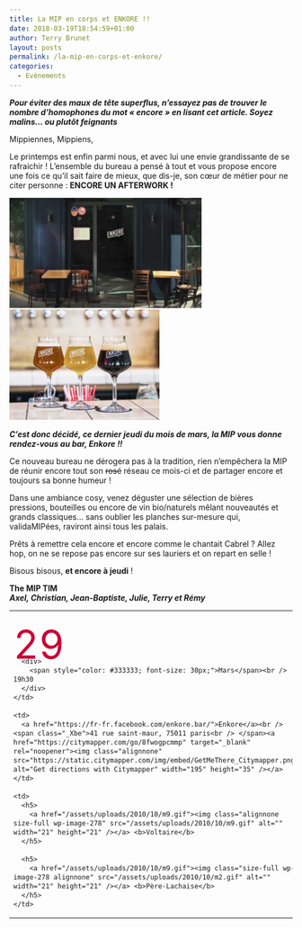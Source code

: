 ```yaml
---
title: La MIP en corps et ENKORE !!
date: 2018-03-19T18:54:59+01:00
author: Terry Brunet
layout: posts
permalink: /la-mip-en-corps-et-enkore/
categories:
  - Evènements
---
```

**_Pour éviter des maux de tête superflus, n&#8217;essayez pas de trouver le nombre d’homophones du mot « encore » en lisant cet article. Soyez malins&#8230; ou plutôt feignants_**

Mippiennes, Mippiens,

Le printemps est enfin parmi nous, et avec lui une envie grandissante de se rafraichir ! L&#8217;ensemble du bureau a pensé à tout et vous propose encore une fois ce qu’il sait faire de mieux, que dis-je, son cœur de métier pour ne citer personne : **ENCORE UN AFTERWORK !**

[<img class="alignnone wp-image-4526" src="/assets/uploads/2018/03/Enkore-front-300x169.jpg" alt="" width="342" height="196" />](/assets/uploads/2018/03/Enkore-front.jpg) [<img class="alignnone wp-image-4527" src="/assets/uploads/2018/03/Enkore-pints-300x217.jpg" alt="" width="267" height="196" />](/assets/uploads/2018/03/Enkore-pints.jpg)

**_C&#8217;est donc décidé, ce dernier jeudi du mois de mars, la MIP vous donne rendez-vous au bar, Enkore !!_**

Ce nouveau bureau ne dérogera pas à la tradition, rien n’empêchera la MIP de réunir encore tout son <span style="text-decoration: line-through;">rosé</span> réseau ce mois-ci et de partager encore et toujours sa bonne humeur !

Dans une ambiance cosy, venez déguster une sélection de bières pressions, bouteilles ou encore de vin bio/naturels mêlant nouveautés et grands classiques… sans oublier les planches sur-mesure qui, validaMIPées, raviront ainsi tous les palais.

Prêts à remettre cela encore et encore comme le chantait Cabrel ? Allez hop, on ne se repose pas encore sur ses lauriers et on repart en selle !

Bisous bisous, **et encore à jeudi** !

**The MIP TIM**  
**_Axel, Christian, Jean-Baptiste, Julie, Terry et Rémy_**

<table width="659">
  <tr>
    <td>
      <div style="height: 50px; color: #cc0033; font-size: 70px; margin-top: 15px;">
        29
      </div>
      
      <div>
        <span style="color: #333333; font-size: 30px;">Mars</span><br /> 19h30
      </div>
    </td>
    
    <td>
      <a href="https://fr-fr.facebook.com/enkore.bar/">Enkore</a><br /> <span class="_Xbe">41 rue saint-maur, 75011 paris<br /> </span><a href="https://citymapper.com/go/8fwogpcmmp" target="_blank" rel="noopener"><img class="alignnone" src="https://static.citymapper.com/img/embed/GetMeThere_Citymapper.png" alt="Get directions with Citymapper" width="195" height="35" /></a>
    </td>
    
    <td>
      <h5>
        <a href="/assets/uploads/2010/10/m9.gif"><img class="alignnone size-full wp-image-278" src="/assets/uploads/2010/10/m9.gif" alt="" width="21" height="21" /></a> <b>Voltaire</b>
      </h5>
      
      <h5>
        <a href="/assets/uploads/2010/10/m9.gif"><img class="size-full wp-image-278 alignnone" src="/assets/uploads/2010/10/m2.gif" alt="" width="21" height="21" /></a> <b>Père-Lachaise</b>
      </h5>
    </td>
  </tr>
</table>

